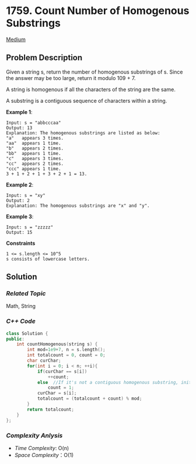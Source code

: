 # 1759. Count Number of Homogenous Substrings
[Medium](https://leetcode.com/problems/count-number-of-homogenous-substrings/description/)

## Problem Description

Given a string s, return the number of homogenous substrings of s. Since the answer may be too large, return it modulo 109 + 7.

A string is homogenous if all the characters of the string are the same.

A substring is a contiguous sequence of characters within a string.

**Example 1**:
```
Input: s = "abbcccaa"
Output: 13
Explanation: The homogenous substrings are listed as below:
"a"   appears 3 times.
"aa"  appears 1 time.
"b"   appears 2 times.
"bb"  appears 1 time.
"c"   appears 3 times.
"cc"  appears 2 times.
"ccc" appears 1 time.
3 + 1 + 2 + 1 + 3 + 2 + 1 = 13.
```
**Example 2**:
```
Input: s = "xy"
Output: 2
Explanation: The homogenous substrings are "x" and "y".
```
**Example 3**:
```
Input: s = "zzzzz"
Output: 15
```

**Constraints**
```
1 <= s.length <= 10^5
s consists of lowercase letters.
```

## Solution

### _Related Topic_
   Math, String

### _C++ Code_
```cpp
class Solution {
public:
    int countHomogenous(string s) {
        int mod=1e9+7, n = s.length();
        int totalcount = 0, count = 0;
        char curChar;
        for(int i = 0; i < n; ++i){
            if(curChar == s[i])
                ++count;
            else  //If it's not a contiguous homogenous substring, initialize count as 1 
                count = 1;
            curChar = s[i];
            totalcount = (totalcount + count) % mod;
        }
        return totalcount;
    }
};
```

### _Complexity Anlysis_
- _Time Complexity_: O(n)
- _Space Complexity_：O(1)
